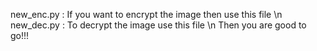 new_enc.py : If you want to encrypt the image then use this file \n
new_dec.py : To decrypt the image use this file \n
Then you are good to go!!!
